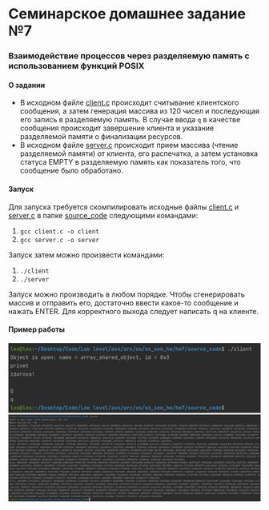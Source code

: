 # Семинарское домашнее задание №7

### Взаимодействие процессов через разделяемую память с использованием функций POSIX
#### О задании
* В исходном файле [client.c](source_code/client.c) происходит считывание клиентского сообщения, а затем генерация массива из 120 чисел и последующая его запись в разделяемую память. В случае ввода `q` в качестве сообщения происходит завершение клиента и указание разделяемой памяти о финализации ресурсов.
* В исходном файле [server.c](source_code/server.c) происходит прием массива (чтение разделяемой памяти) от клиента, его распечатка, а затем установка статуса EMPTY в разделяемую память как показатель того, что сообщение было обработано.

#### Запуск
Для запуска требуется скомпилировать исходные файлы [client.c](source_code/client.c) и [server.c](source_code/server.c) в папке [source_code](source_code) следующими командами:
1) `gcc client.c -o client`
2) `gcc server.c -o server`

Запуск затем можно произвести командами:
1) `./client`
2) `./server`

Запуск можно производить в любом порядке. Чтобы сгенерировать массив и отправить его, достаточно ввести какое-то сообщение и нажать ENTER. Для корректного выхода следует написать q на клиенте.

#### Пример работы
![client](img.png)
![server](img_1.png)